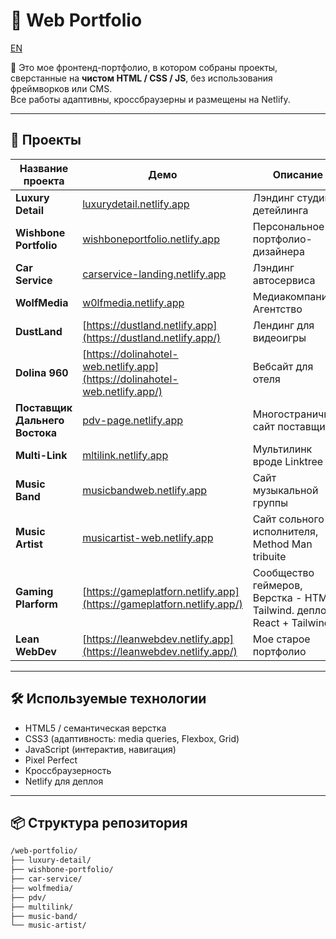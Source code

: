 # 🎨 Web Portfolio

[EN](README.md)

🧩 Это мое фронтенд-портфолио, в котором собраны проекты, сверстанные на **чистом HTML / CSS / JS**, без использования фреймворков или CMS.  
Все работы адаптивны, кроссбраузерны и размещены на Netlify.

---

## 🚀 Проекты

| Название проекта               | Демо                                                                        | Описание                                                                  |
| ------------------------------ | --------------------------------------------------------------------------- | ------------------------------------------------------------------------- |
| **Luxury Detail**              | [luxurydetail.netlify.app](https://luxurydetail.netlify.app)                | Лэндинг студии детейлинга                                                 |
| **Wishbone Portfolio**         | [wishboneportfolio.netlify.app](https://wishboneportfolio.netlify.app)      | Персональное портфолио-дизайнера                                          |
| **Car Service**                | [carservice-landing.netlify.app](https://carservice-landing.netlify.app)    | Лэндинг автосервиса                                                       |
| **WolfMedia**                  | [w0lfmedia.netlify.app](https://w0lfmedia.netlify.app/)                     | Медиакомпания / Агентство                                                 |
| **DustLand**                   | [https://dustland.netlify.app](https://dustland.netlify.app/)               | Лендинг для видеоигры                                                     |
| **Dolina 960**                 | [https://dolinahotel-web.netlify.app](https://dolinahotel-web.netlify.app/) | Вебсайт для отеля                                                         |
| **Поставщик Дальнего Востока** | [pdv-page.netlify.app](https://pdv-page.netlify.app)                        | Многостраничный сайт поставщика                                           |
| **Multi-Link**                 | [mltilink.netlify.app](https://mltilink.netlify.app/)                       | Мультилинк вроде Linktree                                                 |
| **Music Band**                 | [musicbandweb.netlify.app](https://musicbandweb.netlify.app/)               | Сайт музыкальной группы                                                   |
| **Music Artist**               | [musicartist-web.netlify.app](https://musicartist-web.netlify.app/)         | Сайт сольного исполнителя, Method Man tribuite                            |
| **Gaming Plarform**            | [https://gameplatforn.netlify.app](https://gameplatforn.netlify.app/)       | Сообщество геймеров, Верстка - HTML + Tailwind. деплой - React + Tailwind |
| **Lean WebDev**                | [https://leanwebdev.netlify.app](https://leanwebdev.netlify.app/)           | Мое старое портфолио                                                      |

---

## 🛠️ Используемые технологии

- HTML5 / семантическая верстка
- CSS3 (адаптивность: media queries, Flexbox, Grid)
- JavaScript (интерактив, навигация)
- Pixel Perfect
- Кроссбраузерность
- Netlify для деплоя

---

## 📦 Структура репозитория

```bash
/web-portfolio/
├── luxury-detail/
├── wishbone-portfolio/
├── car-service/
├── wolfmedia/
├── pdv/
├── multilink/
├── music-band/
└── music-artist/
```
